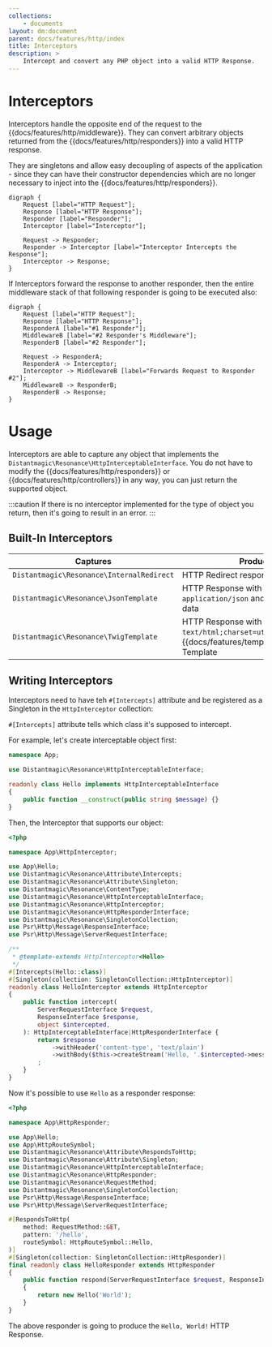 ```yaml
---
collections: 
    - documents
layout: dm:document
parent: docs/features/http/index
title: Interceptors
description: >
    Intercept and convert any PHP object into a valid HTTP Response. 
---
```


# Interceptors

Interceptors handle the opposite end of the request to the 
{{docs/features/http/middleware}}. They can convert arbitrary objects returned
from the {{docs/features/http/responders}} into a valid HTTP response.

They are singletons and allow easy decoupling of aspects of the application - 
since they can have their constructor dependencies which are no longer
necessary to inject into the {{docs/features/http/responders}}.

```graphviz render
digraph { 
    Request [label="HTTP Request"];
    Response [label="HTTP Response"];
    Responder [label="Responder"];
    Interceptor [label="Interceptor"];

    Request -> Responder;
    Responder -> Interceptor [label="Interceptor Intercepts the Response"];
    Interceptor -> Response;
}
```

If Interceptors forward the response to another responder, then the entire 
middleware stack of that following responder is going to be executed also:

```graphviz render
digraph { 
    Request [label="HTTP Request"];
    Response [label="HTTP Response"];
    ResponderA [label="#1 Responder"];
    MiddlewareB [label="#2 Responder's Middleware"];
    ResponderB [label="#2 Responder"];

    Request -> ResponderA;
    ResponderA -> Interceptor;
    Interceptor -> MiddlewareB [label="Forwards Request to Responder #2"];
    MiddlewareB -> ResponderB;
    ResponderB -> Response;
}
```

# Usage

Interceptors are able to capture any object that implements the 
`Distantmagic\Resonance\HttpInterceptableInterface`. You do not have to modify
the {{docs/features/http/responders}} or {{docs/features/http/controllers}} in
any way, you can just return the supported object. 

:::caution
If there is no interceptor implemented for the type of object you return, then
it's going to result in an error.
:::

## Built-In Interceptors

Captures | Produces
-|-
`Distantmagic\Resonance\InternalRedirect` | HTTP Redirect response
`Distantmagic\Resonance\JsonTemplate` | HTTP Response with `Content-Type: application/json` and stringified JSON data
`Distantmagic\Resonance\TwigTemplate` | HTTP Response with `Content-Type: text/html;charset=utf-8` and rendered {{docs/features/templating/twig/index}} Template

## Writing Interceptors

Interceptors need to have teh `#[Intercepts]` attribute and be registered
as a Singleton in the `HttpInterceptor` collection:

`#[Intercepts]` attribute tells which class it's supposed to intercept.

For example, let's create interceptable object first:

```php file:app/Hello.php
namespace App;

use Distantmagic\Resonance\HttpInterceptableInterface;

readonly class Hello implements HttpInterceptableInterface
{
    public function __construct(public string $message) {}
}
```

Then, the Interceptor that supports our object:

```php file:app/HttpInterceptor/HelloInterceptor.php
<?php

namespace App\HttpInterceptor;

use App\Hello;
use Distantmagic\Resonance\Attribute\Intercepts;
use Distantmagic\Resonance\Attribute\Singleton;
use Distantmagic\Resonance\ContentType;
use Distantmagic\Resonance\HttpInterceptableInterface;
use Distantmagic\Resonance\HttpInterceptor;
use Distantmagic\Resonance\HttpResponderInterface;
use Distantmagic\Resonance\SingletonCollection;
use Psr\Http\Message\ResponseInterface;
use Psr\Http\Message\ServerRequestInterface;

/**
 * @template-extends HttpInterceptor<Hello>
 */
#[Intercepts(Hello::class)]
#[Singleton(collection: SingletonCollection::HttpInterceptor)]
readonly class HelloInterceptor extends HttpInterceptor
{
    public function intercept(
        ServerRequestInterface $request,
        ResponseInterface $response,
        object $intercepted,
    ): HttpInterceptableInterface|HttpResponderInterface {
        return $response
            ->withHeader('content-type', 'text/plain')
            ->withBody($this->createStream('Hello, '.$intercepted->message.'!'))
        ;
    }
}
```

Now it's possible to use `Hello` as a responder response:

```php file:app/HttpResponder/HelloResponder
<?php

namespace App\HttpResponder;

use App\Hello;
use App\HttpRouteSymbol;
use Distantmagic\Resonance\Attribute\RespondsToHttp;
use Distantmagic\Resonance\Attribute\Singleton;
use Distantmagic\Resonance\HttpInterceptableInterface;
use Distantmagic\Resonance\HttpResponder;
use Distantmagic\Resonance\RequestMethod;
use Distantmagic\Resonance\SingletonCollection;
use Psr\Http\Message\ResponseInterface;
use Psr\Http\Message\ServerRequestInterface;

#[RespondsToHttp(
    method: RequestMethod::GET,
    pattern: '/hello',
    routeSymbol: HttpRouteSymbol::Hello,
)]
#[Singleton(collection: SingletonCollection::HttpResponder)]
final readonly class HelloResponder extends HttpResponder
{
    public function respond(ServerRequestInterface $request, ResponseInterface $response): HttpInterceptableInterface
    {
        return new Hello('World');
    }
}
```

The above responder is going to produce the `Hello, World!` HTTP Response.

